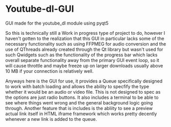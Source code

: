 # Youtube-dl-GUI
GUI made for the youtube_dl  module using pyqt5

So this is technically still a Work in progress type of project to do, however I haven't gotten to the realization that this 
GUI in particular lacks some of the necessary functionality such as using FFPMEG for audio conversion and the use of QThreads
already created through the Qt library but wasn't used for such Qwidgets such as the functionality of the progress bar which
lacks overall separate functionality away from the primary GUI event loop, so it will cause throttle and maybe freeze up on
larger downloads usually above 10 MB if your connection is relatively well.

Anyways here is the GUI for use, it provides a Queue specifically designed to work with batch loading and allows the ability to specfify the type
whether it would be an audio or video file. This is not designed to spec as the options are just radio buttons. It also includes a terminal to
be able to see where things went wrong and the general background logic going through. Another feature that is includes is the abliity to see a preview 
actual link itself in HTML iframe framework which works pretty decently whenever a new link is added to the queue.
